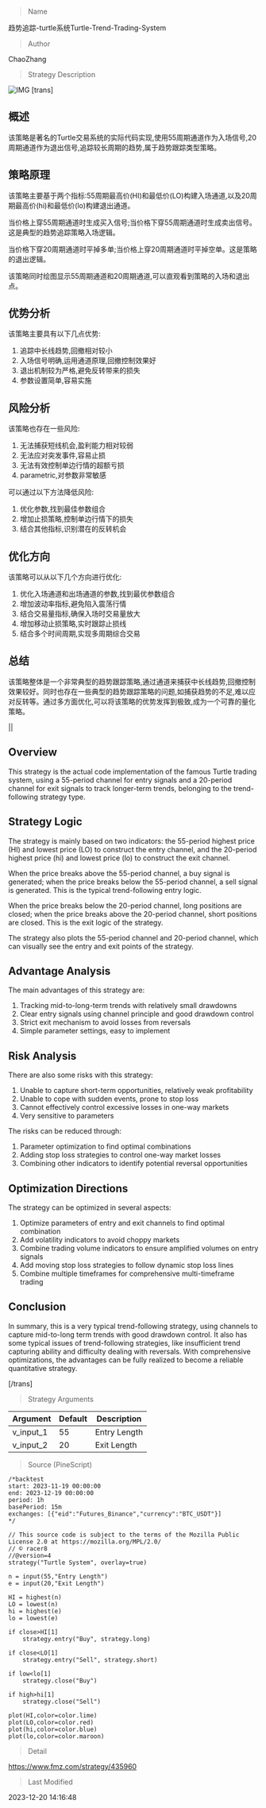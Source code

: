 
> Name

趋势追踪-turtle系统Turtle-Trend-Trading-System

> Author

ChaoZhang

> Strategy Description

![IMG](https://www.fmz.com/upload/asset/1159e7bae47b549394f.png)
 [trans]

## 概述

该策略是著名的Turtle交易系统的实际代码实现,使用55周期通道作为入场信号,20周期通道作为退出信号,追踪较长周期的趋势,属于趋势跟踪类型策略。

## 策略原理

该策略主要基于两个指标:55周期最高价(HI)和最低价(LO)构建入场通道,以及20周期最高价(hi)和最低价(lo)构建退出通道。

当价格上穿55周期通道时生成买入信号;当价格下穿55周期通道时生成卖出信号。这是典型的趋势追踪策略入场逻辑。

当价格下穿20周期通道时平掉多单;当价格上穿20周期通道时平掉空单。这是策略的退出逻辑。

该策略同时绘图显示55周期通道和20周期通道,可以直观看到策略的入场和退出点。

## 优势分析

该策略主要具有以下几点优势:

1. 追踪中长线趋势,回撤相对较小
2. 入场信号明确,运用通道原理,回撤控制效果好
3. 退出机制较为严格,避免反转带来的损失
4. 参数设置简单,容易实施

## 风险分析

该策略也存在一些风险:

1. 无法捕获短线机会,盈利能力相对较弱
2. 无法应对突发事件,容易止损
3. 无法有效控制单边行情的超额亏损
4.  parametric,对参数非常敏感

可以通过以下方法降低风险:

1. 优化参数,找到最佳参数组合
2. 增加止损策略,控制单边行情下的损失
3. 结合其他指标,识别潜在的反转机会

## 优化方向  

该策略可以从以下几个方向进行优化:

1. 优化入场通道和出场通道的参数,找到最优参数组合
2. 增加波动率指标,避免陷入震荡行情
3. 结合交易量指标,确保入场时交易量放大
4. 增加移动止损策略,实时跟踪止损线
5. 结合多个时间周期,实现多周期综合交易

## 总结

该策略整体是一个非常典型的趋势跟踪策略,通过通道来捕获中长线趋势,回撤控制效果较好。同时也存在一些典型的趋势跟踪策略的问题,如捕获趋势的不足,难以应对反转等。通过多方面优化,可以将该策略的优势发挥到极致,成为一个可靠的量化策略。

||


## Overview

This strategy is the actual code implementation of the famous Turtle trading system, using a 55-period channel for entry signals and a 20-period channel for exit signals to track longer-term trends, belonging to the trend-following strategy type.

## Strategy Logic  

The strategy is mainly based on two indicators: the 55-period highest price (HI) and lowest price (LO) to construct the entry channel, and the 20-period highest price (hi) and lowest price (lo) to construct the exit channel.

When the price breaks above the 55-period channel, a buy signal is generated; when the price breaks below the 55-period channel, a sell signal is generated. This is the typical trend-following entry logic.  

When the price breaks below the 20-period channel, long positions are closed; when the price breaks above the 20-period channel, short positions are closed. This is the exit logic of the strategy.

The strategy also plots the 55-period channel and 20-period channel, which can visually see the entry and exit points of the strategy.

## Advantage Analysis   

The main advantages of this strategy are:

1. Tracking mid-to-long-term trends with relatively small drawdowns  
2. Clear entry signals using channel principle and good drawdown control   
3. Strict exit mechanism to avoid losses from reversals
4. Simple parameter settings, easy to implement

## Risk Analysis  

There are also some risks with this strategy:  

1. Unable to capture short-term opportunities, relatively weak profitability
2. Unable to cope with sudden events, prone to stop loss
3. Cannot effectively control excessive losses in one-way markets  
4. Very sensitive to parameters  

The risks can be reduced through:

1. Parameter optimization to find optimal combinations  
2. Adding stop loss strategies to control one-way market losses
3. Combining other indicators to identify potential reversal opportunities  

## Optimization Directions   

The strategy can be optimized in several aspects:

1. Optimize parameters of entry and exit channels to find optimal combination
2. Add volatility indicators to avoid choppy markets  
3. Combine trading volume indicators to ensure amplified volumes on entry signals  
4. Add moving stop loss strategies to follow dynamic stop loss lines
5. Combine multiple timeframes for comprehensive multi-timeframe trading

## Conclusion  

In summary, this is a very typical trend-following strategy, using channels to capture mid-to-long term trends with good drawdown control. It also has some typical issues of trend-following strategies, like insufficient trend capturing ability and difficulty dealing with reversals. With comprehensive optimizations, the advantages can be fully realized to become a reliable quantitative strategy.

[/trans]

> Strategy Arguments



|Argument|Default|Description|
|----|----|----|
|v_input_1|55|Entry Length|
|v_input_2|20|Exit Length|


> Source (PineScript)

``` pinescript
/*backtest
start: 2023-11-19 00:00:00
end: 2023-12-19 00:00:00
period: 1h
basePeriod: 15m
exchanges: [{"eid":"Futures_Binance","currency":"BTC_USDT"}]
*/

// This source code is subject to the terms of the Mozilla Public License 2.0 at https://mozilla.org/MPL/2.0/
// © racer8
//@version=4
strategy("Turtle System", overlay=true)

n = input(55,"Entry Length")
e = input(20,"Exit Length")

HI = highest(n)
LO = lowest(n)
hi = highest(e)
lo = lowest(e)

if close>HI[1]
    strategy.entry("Buy", strategy.long)

if close<LO[1]
    strategy.entry("Sell", strategy.short)
    
if low<lo[1]
    strategy.close("Buy")

if high>hi[1]
    strategy.close("Sell")

plot(HI,color=color.lime)
plot(LO,color=color.red)
plot(hi,color=color.blue)
plot(lo,color=color.maroon)

```

> Detail

https://www.fmz.com/strategy/435960

> Last Modified

2023-12-20 14:16:48
